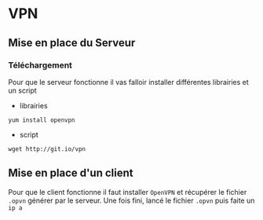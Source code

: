 # VPN 
## Mise en place du Serveur
### Téléchargement
Pour que le serveur fonctionne il vas falloir installer différentes librairies et un script
* librairies
```
yum install openvpn
```
* script
```
wget http://git.io/vpn
```

## Mise en place d'un client
Pour que le client fonctionne il faut installer `OpenVPN` et récupérer le fichier `.opvn` générer par le serveur.
Une fois fini, lancé le fichier `.opvn` puis faite un `ip a` 


